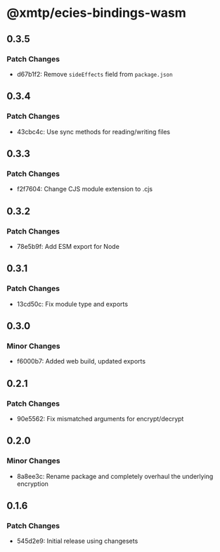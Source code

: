 # @xmtp/ecies-bindings-wasm

## 0.3.5

### Patch Changes

- d67b1f2: Remove `sideEffects` field from `package.json`

## 0.3.4

### Patch Changes

- 43cbc4c: Use sync methods for reading/writing files

## 0.3.3

### Patch Changes

- f2f7604: Change CJS module extension to .cjs

## 0.3.2

### Patch Changes

- 78e5b9f: Add ESM export for Node

## 0.3.1

### Patch Changes

- 13cd50c: Fix module type and exports

## 0.3.0

### Minor Changes

- f6000b7: Added web build, updated exports

## 0.2.1

### Patch Changes

- 90e5562: Fix mismatched arguments for encrypt/decrypt

## 0.2.0

### Minor Changes

- 8a8ee3c: Rename package and completely overhaul the underlying encryption

## 0.1.6

### Patch Changes

- 545d2e9: Initial release using changesets
